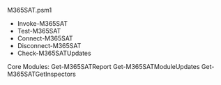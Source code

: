 M365SAT.psm1
- Invoke-M365SAT
- Test-M365SAT
- Connect-M365SAT
- Disconnect-M365SAT
- Check-M365SATUpdates

Core Modules:
Get-M365SATReport
Get-M365SATModuleUpdates
Get-M365SATGetInspectors
